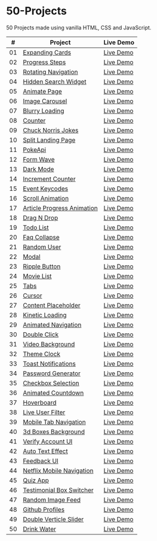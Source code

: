 # 50-Projects

50 Projects made using vanilla HTML, CSS and JavaScript.

|  #  | Project                                                                                                                     | Live Demo                                                                         |
| :-: | --------------------------------------------------------------------------------------------------------------------------- | --------------------------------------------------------------------------------- |
| 01 | [Expanding Cards](https://github.com/hamzaejaz787/50-Projects/tree/main/Expanding%20Cards) | [Live Demo](https://expanding-cards-p5001.netlify.app/)
| 02 | [Progress Steps](https://github.com/hamzaejaz787/50-Projects/tree/main/Progress%20Steps) | [Live Demo](https://festive-cori-4e6fb3.netlify.app/)
| 03 | [Rotating Navigation](https://github.com/hamzaejaz787/50-Projects/tree/main/Rotating%20Navigation) | [Live Demo](https://rotating-animatednav.netlify.app/)
| 04 | [Hidden Search Widget](https://github.com/hamzaejaz787/50-Projects/tree/main/Hidden%20Search%20Widget) | [Live Demo](https://hidden-searchwidget.netlify.app/)
| 05 | [Animate Page](https://github.com/hamzaejaz787/50-Projects/tree/main/Animate%20Page) | [Live Demo](https://sad-lalande-bb47a7.netlify.app/)
| 06 | [Image Carousel](https://github.com/hamzaejaz787/50-Projects/tree/main/Image%20Carousel) | [Live Demo](https://vigorous-euler-32c98e.netlify.app/)
| 07 | [Blurry Loading](https://github.com/hamzaejaz787/50-Projects/tree/main/Blurry%20Loading) | [Live Demo](https://blurry-load.netlify.app/)
| 08 | [Counter](https://github.com/hamzaejaz787/50-Projects/tree/main/Counter) | [Live Demo](https://countersimple.netlify.app/)
| 09 | [Chuck Norris Jokes](https://github.com/hamzaejaz787/50-Projects/tree/main/Chuck%20Norris%20Jokes) | [Live Demo](https://chuck-norrisapi.netlify.app/)
| 10 | [Split Landing Page](https://github.com/hamzaejaz787/50-Projects/tree/main/Split%20Landing%20Page) | [Live Demo](https://youthful-volhard-9ece9a.netlify.app/)
| 11 | [PokeApi](https://github.com/hamzaejaz787/50-Projects/tree/main/Pokeapi) | [Live Demo](https://zen-ramanujan-0c28e6.netlify.app/)
| 12 | [Form Wave](https://github.com/hamzaejaz787/50-Projects/tree/main/Form%20Wave) | [Live Demo](https://amazing-wing-02c25f.netlify.app/)
| 13 | [Dark Mode](https://github.com/hamzaejaz787/50-Projects/tree/main/Dark%20Mode) | [Live Demo](https://daark-mode.netlify.app/)
| 14 | [Increment Counter](https://github.com/hamzaejaz787/50-Projects/tree/main/Increment%20Counter) | [Live Demo](https://venerable-sopapillas-9ff380.netlify.app/)
| 15 | [Event Keycodes](https://github.com/hamzaejaz787/50-Projects/tree/main/Event%20Keycodes) | [Live Demo](https://phenomenal-medovik-825e83.netlify.app/)
| 16 | [Scroll Animation](https://github.com/hamzaejaz787/50-Projects/tree/main/Scroll%20Animation) | [Live Demo](https://euphonious-muffin-977499.netlify.app/)
| 17 | [Article Progress Animation](https://github.com/hamzaejaz787/50-Projects/tree/main/Article%20Progress) | [Live Demo](https://benevolent-paletas-ca3557.netlify.app/)
| 18 | [Drag N Drop](https://github.com/hamzaejaz787/50-Projects/tree/main/Drag%20N%20Drop) | [Live Demo](https://jovial-lily-b081bf.netlify.app/)
| 19 | [Todo List](https://github.com/hamzaejaz787/50-Projects/tree/main/Todo%20List) | [Live Demo](https://sage-quokka-0361a4.netlify.app/)
| 20 | [Faq Collapse](https://github.com/hamzaejaz787/50-Projects/tree/main/Faq%20Collapse) | [Live Demo](https://tourmaline-unicorn-1e395b.netlify.app/)
| 21 | [Random User](https://github.com/hamzaejaz787/50-Projects/tree/main/Random%20User) | [Live Demo](https://50projects-randomuser.netlify.app/)
| 22 | [Modal](https://github.com/hamzaejaz787/50-Projects/tree/main/Modal) | [Live Demo](https://50projects-modal.netlify.app/)
| 23 | [Ripple Button](https://github.com/hamzaejaz787/50-Projects/tree/main/Ripple%20Button) | [Live Demo](https://50projects-buttonripple.netlify.app/)
| 24 | [Movie List](https://github.com/hamzaejaz787/50-Projects/tree/main/Movie%20List) | [Live Demo](https://50projects-movielist.netlify.app/)
| 25 | [Tabs](https://github.com/hamzaejaz787/50-Projects/tree/main/Tabs) | [Live Demo](https://50projects-tabs.netlify.app/)
| 26 | [Cursor](https://github.com/hamzaejaz787/50-Projects/tree/main/Cursor) | [Live Demo](https://50projects-cursor.netlify.app/)
| 27 | [Content Placeholder](https://github.com/hamzaejaz787/50-Projects/tree/main/Content%20Placeholder) | [Live Demo](https://50projects-contentplaceholder.netlify.app/)
| 28 | [Kinetic Loading](https://github.com/hamzaejaz787/50-Projects/tree/main/Kinetic%20Loading) | [Live Demo](https://50projects-kineticloading.netlify.app/)
| 29 | [Animated Navigation](https://github.com/hamzaejaz787/50-Projects/tree/main/Animated%20Navigation) | [Live Demo](https://50projects-animatednav.netlify.app/)
| 30 | [Double Click](https://github.com/hamzaejaz787/50-Projects/tree/main/Double%20Click) | [Live Demo](https://50projects-doubleclick.netlify.app/)
| 31 | [Video Background](https://github.com/hamzaejaz787/50-Projects/tree/main/Video%20Background) | [Live Demo](https://50projects-videobackground.netlify.app/)
| 32 | [Theme Clock](https://github.com/hamzaejaz787/50-Projects/tree/main/Theme%20Clock) | [Live Demo](https://50projects-themeclock.netlify.app/)
| 33 | [Toast Notifications](https://github.com/hamzaejaz787/50-Projects/tree/main/Toast%20Notifications) | [Live Demo](https://50projects-toastnotifications.netlify.app/)
| 34 | [Password Generator](https://github.com/hamzaejaz787/50-Projects/tree/main/Password%20Generator) | [Live Demo](https://50projects-passwordgenerator.netlify.app/)
| 35 | [Checkbox Selection](https://github.com/hamzaejaz787/50-Projects/tree/main/Checkbox%20Selection) | [Live Demo](https://50projects-selectioncheckbox.netlify.app/)
| 36 | [Animated Countdown](https://github.com/hamzaejaz787/50-Projects/tree/main/Animated%20Countdown) | [Live Demo](https://50projects-animatedcountdown.netlify.app/)
| 37 | [Hoverboard](https://github.com/hamzaejaz787/50-Projects/tree/main/Hoverboard) | [Live Demo](https://50projects-hoverboard.netlify.app/)
| 38 | [Live User Filter](https://github.com/hamzaejaz787/50-Projects/tree/main/Live%20User%20Filter) | [Live Demo](https://50projects-liveuserfilter.netlify.app/)
| 39 | [Mobile Tab Navigation](https://github.com/hamzaejaz787/50-Projects/tree/main/Mobile%20Tab%20Navigation) | [Live Demo](https://50projects-mobiletabnavigation.netlify.app/)
| 40 | [3d Boxes Background](https://github.com/hamzaejaz787/50-Projects/tree/main/3d%20Boxes%20Background) | [Live Demo](https://50projects-3dboxesbackground.netlify.app/)
| 41 | [Verify Account UI](https://github.com/hamzaejaz787/50-Projects/tree/main/Verify%20Account%20UI) | [Live Demo](https://50projects-verifyaccountui.netlify.app/)
| 42 | [Auto Text Effect](https://github.com/hamzaejaz787/50-Projects/tree/main/Auto%20Text%20Effect) | [Live Demo](https://50projects-autotexteffect.netlify.app/)
| 43 | [Feedback UI](https://github.com/hamzaejaz787/50-Projects/tree/main/Feedback%20UI) | [Live Demo](https://50projects-feedbackui.netlify.app/)
| 44 | [Netflix Mobile Navigation](https://github.com/hamzaejaz787/50-Projects/tree/main/Netflix%20Mobile%20Navigation) | [Live Demo](https://50projects-netflixmobilenav.netlify.app/)
| 45 | [Quiz App](https://github.com/hamzaejaz787/50-Projects/tree/main/Quiz%20App) | [Live Demo](https://50projects-quizapp.netlify.app/)
| 46 | [Testimonial Box Switcher](https://github.com/hamzaejaz787/50-Projects/tree/main/Testimonial%20Box%20Switcher) | [Live Demo](https://50projects-testimonialboxswitcher.netlify.app/)
| 47 | [Random Image Feed](https://github.com/hamzaejaz787/50-Projects/tree/main/Random%20Image%20Feed) | [Live Demo](https://50projects-randomimagefeed.netlify.app/)
| 48 | [Github Profiles](https://github.com/hamzaejaz787/50-Projects/tree/main/Github%20Profiles) | [Live Demo](https://50projects-githubprofiles.netlify.app/)
| 49 | [Double Verticle Slider](https://github.com/hamzaejaz787/50-Projects/tree/main/Double%20Vertical%20Slider) | [Live Demo](https://50projects-doubleverticalsliders.netlify.app/)
| 50 | [Drink Water](https://github.com/hamzaejaz787/50-Projects/tree/main/Drink%20Water) | [Live Demo](https://50projects-drinkwater.netlify.app/)
